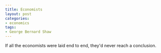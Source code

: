 ```yaml
---
title: Economists
layout: post
categories:
- economics
tags:
- George Bernard Shaw
---
```


If all the economists were laid end to end, they'd never reach a conclusion.